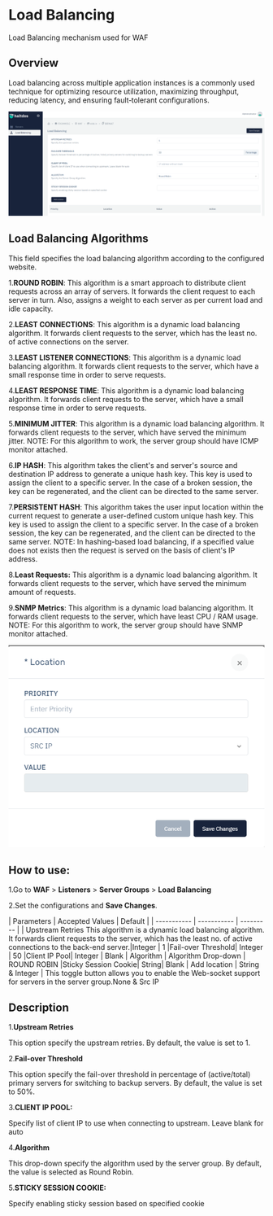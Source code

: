 # Load Balancing  

Load Balancing mechanism used for WAF

## Overview 

Load balancing across multiple application instances is a commonly used technique for optimizing resource utilization, maximizing throughput, reducing latency, and ensuring fault‑tolerant configurations.

![Load Balancing](/img/waf/loadbalancing.png)

## Load Balancing Algorithms
This field specifies the load balancing algorithm according to the configured website.

1.**ROUND ROBIN**: 
This algorithm is a smart approach to distribute client requests across an array of servers. It forwards the client request to each server in turn. Also, assigns a weight to each server as per current load and idle capacity.

2.**LEAST CONNECTIONS**: This algorithm is a dynamic load balancing algorithm. It forwards client requests to the server, which has the least no. of active connections on the server.

3.**LEAST LISTENER CONNECTIONS**:
 This algorithm is a dynamic load balancing algorithm. It forwards client requests to the server, which have a small response time in order to serve requests.

4.**LEAST RESPONSE TIME**: This algorithm is a dynamic load balancing algorithm. It forwards client requests to the server, which have a small response time in order to serve requests.

5.**MINIMUM JITTER**: This algorithm is a dynamic load balancing algorithm. It forwards client requests to the server, which have served the minimum jitter. NOTE: For this algorithm to work, the server group should have ICMP monitor attached.

6.**IP HASH**: This algorithm takes the client's and server's source and destination IP address to generate a unique hash key. This key is used to assign the client to a specific server. In the case of a broken session, the key can be regenerated, and the client can be directed to the same server. 

7.**PERSISTENT HASH**: This algorithm takes the user input location within the current request to generate a user-defined custom unique hash key. This key is used to assign the client to a specific server. In the case of a broken session, the key can be regenerated, and the client can be directed to the same server. NOTE: In hashing-based load balancing,  if a specified value does not exists then the request is served on the basis of client's IP address.

8.**Least Requests:**
This algorithm is a dynamic load balancing algorithm. It forwards client requests to the server, which have served the minimum amount of requests.

9.**SNMP Metrics**: This algorithm is a dynamic load balancing algorithm. It forwards client requests to the server, which have least CPU / RAM usage. NOTE: For this algorithm to work, the server group should have SNMP monitor attached.

![Load Balancing](/img/waf/Add_Location.png)

## How to use:
1.Go to **WAF** > **Listeners** > **Server Groups** > **Load Balancing**

2.Set the configurations and **Save Changes**.

| Parameters | Accepted Values | Default |
     | ----------- | ----------- | --------- |
     | Upstream Retries This algorithm is a dynamic load balancing algorithm. It forwards client requests to the server, which has the least no. of active connections to the back-end server.|Integer | 1
     |Fail-over Threshold| Integer  | 50
     |Client IP Pool| Integer | Blank
     | Algorithm | Algorithm Drop-down | ROUND ROBIN
     |Sticky Session Cookie| String| Blank
     | Add location | String & Integer | This toggle button allows you to enable the Web-socket support for servers in the server group.None & Src IP

## Description

1.**Upstream Retries**

This option specify the upstream retries. By default, the value is set to 1.

2.**Fail-over Threshold**

This option specify the fail-over threshold in percentage of (active/total) primary servers for switching to backup servers. By default, the value is set to 50%.

3.**CLIENT IP POOL:**

Specify list of client IP to use when connecting to upstream. Leave blank for auto

4.**Algorithm**

This drop-down specify the algorithm used by the server group. By default, the value is selected as Round Robin.

5.**STICKY SESSION COOKIE:**

Specify enabling sticky session based on specified cookie





















